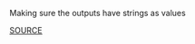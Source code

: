 Making sure the outputs have strings as values

[SOURCE](https://docs.aws.amazon.com/AWSCloudFormation/latest/UserGuide/outputs-section-structure.html)